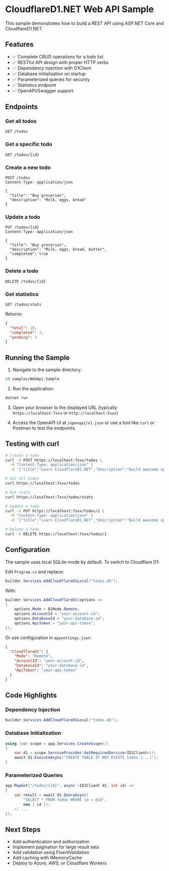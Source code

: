 # CloudflareD1.NET Web API Sample

This sample demonstrates how to build a REST API using ASP.NET Core and CloudflareD1.NET.

## Features

- ✅ Complete CRUD operations for a todo list
- ✅ RESTful API design with proper HTTP verbs
- ✅ Dependency injection with D1Client
- ✅ Database initialization on startup
- ✅ Parameterized queries for security
- ✅ Statistics endpoint
- ✅ OpenAPI/Swagger support

## Endpoints

### Get all todos
```
GET /todos
```

### Get a specific todo
```
GET /todos/{id}
```

### Create a new todo
```
POST /todos
Content-Type: application/json

{
  "title": "Buy groceries",
  "description": "Milk, eggs, bread"
}
```

### Update a todo
```
PUT /todos/{id}
Content-Type: application/json

{
  "title": "Buy groceries",
  "description": "Milk, eggs, bread, butter",
  "completed": true
}
```

### Delete a todo
```
DELETE /todos/{id}
```

### Get statistics
```
GET /todos/stats
```

Returns:
```json
{
  "total": 10,
  "completed": 7,
  "pending": 3
}
```

## Running the Sample

1. Navigate to the sample directory:
```bash
cd samples/WebApi.Sample
```

2. Run the application:
```bash
dotnet run
```

3. Open your browser to the displayed URL (typically `https://localhost:7xxx` or `http://localhost:5xxx`)

4. Access the OpenAPI UI at `/openapi/v1.json` or use a tool like `curl` or Postman to test the endpoints.

## Testing with curl

```bash
# Create a todo
curl -X POST https://localhost:7xxx/todos \
  -H "Content-Type: application/json" \
  -d '{"title":"Learn CloudflareD1.NET","description":"Build awesome apps"}'

# Get all todos
curl https://localhost:7xxx/todos

# Get stats
curl https://localhost:7xxx/todos/stats

# Update a todo
curl -X PUT https://localhost:7xxx/todos/1 \
  -H "Content-Type: application/json" \
  -d '{"title":"Learn CloudflareD1.NET","description":"Build awesome apps with D1","completed":true}'

# Delete a todo
curl -X DELETE https://localhost:7xxx/todos/1
```

## Configuration

The sample uses local SQLite mode by default. To switch to Cloudflare D1:

Edit `Program.cs` and replace:
```csharp
builder.Services.AddCloudflareD1Local("todos.db");
```

With:
```csharp
builder.Services.AddCloudflareD1(options =>
{
    options.Mode = D1Mode.Remote;
    options.AccountId = "your-account-id";
    options.DatabaseId = "your-database-id";
    options.ApiToken = "your-api-token";
});
```

Or use configuration in `appsettings.json`:
```json
{
  "CloudflareD1": {
    "Mode": "Remote",
    "AccountId": "your-account-id",
    "DatabaseId": "your-database-id",
    "ApiToken": "your-api-token"
  }
}
```

## Code Highlights

### Dependency Injection
```csharp
builder.Services.AddCloudflareD1Local("todos.db");
```

### Database Initialization
```csharp
using (var scope = app.Services.CreateScope())
{
    var d1 = scope.ServiceProvider.GetRequiredService<ID1Client>();
    await d1.ExecuteAsync("CREATE TABLE IF NOT EXISTS todos (...)");
}
```

### Parameterized Queries
```csharp
app.MapGet("/todos/{id}", async (ID1Client d1, int id) =>
{
    var result = await d1.QueryAsync(
        "SELECT * FROM todos WHERE id = @id",
        new { id });
    // ...
});
```

## Next Steps

- Add authentication and authorization
- Implement pagination for large result sets
- Add validation using FluentValidation
- Add caching with IMemoryCache
- Deploy to Azure, AWS, or Cloudflare Workers
